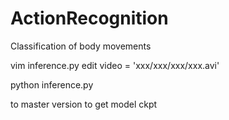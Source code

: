 # ActionRecognition
Classification of body movements

vim inference.py
edit video = 'xxx/xxx/xxx/xxx.avi'

python inference.py

to master version to get model ckpt

